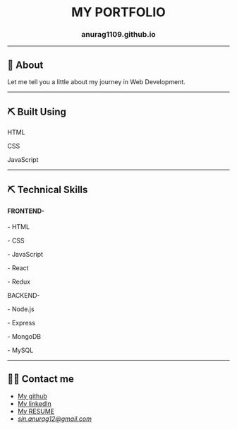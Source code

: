 <h1 align="center">MY PORTFOLIO</h1>
<h3 align="center">anurag1109.github.io</h3>

---

## 🧐 About <a name = "about"></a>

Let me tell you a little about my journey in Web Development.

---

## ⛏️ Built Using <a name = "built_using"></a>

<p>HTML</p>
<p>CSS</p>
<p>JavaScript</p>

---

## ⛏️ Technical Skills<a name = "technical_skills"></a>

<h4>FRONTEND-</h4>

<p>-  HTML</p>
<p>-  CSS</p>
<p>-  JavaScript</p>
<p>-  React</p>
<p>-  Redux</p>

BACKEND-

<p>-  Node.js</p>
<p>-  Express</p>
<p>-  MongoDB</p>
<p>-  MySQL</p>

---

## 👨‍💻 Contact me <a name = "Contact me"></a>

- [My github](https://github.com/anurag1109)
- [My linkedIn](https://www.linkedin.com/in/anuragsingh1109)
- [My RESUME](https://drive.google.com/file/d/1OFWCSQU2LcNJfWbu8yG0XdeD0YS3Nxpl/view?usp=sharing)
- *sin.anurag12@gmail.com*
